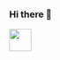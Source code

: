 ### Hi there 👋

<a href="https://www.linkedin.com/in/vin%C3%ADcius-bacellar-8b271a1b4/"><img width="40" src="https://image.flaticon.com/icons/png/512/61/61109.png"></img></a>

